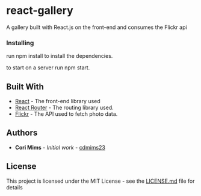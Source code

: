 # react-gallery
A gallery built with React.js on the front-end and consumes the Flickr api

### Installing

run npm install to install the dependencies.

to start on a server run npm start.

## Built With

* [React](https://reactjs.org/) - The front-end library used
* [React Router](https://reactrouter.com/) - The routing library used.
* [Flickr](https://www.flickr.com/services/api/) - The API used to fetch photo data.


## Authors

* **Cori Mims** - *Initial work* - [cdmims23](https://github.com/cdmims23)

## License

This project is licensed under the MIT License - see the [LICENSE.md](LICENSE.md) file for details

